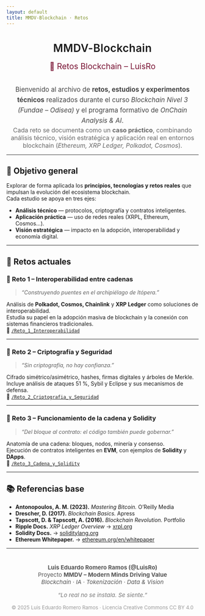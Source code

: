 ```yaml
---
layout: default
title: MMDV-Blockchain · Retos
---
```


<div align="center" style="margin-top:20px">
  <h1 style="font-weight:600;letter-spacing:0.5px">MMDV-Blockchain</h1>
  <h2 style="font-weight:400;color:#7a1535;margin-top:4px">🚀 Retos Blockchain – LuisRo</h2>
</div>

<br>

<p align="center" style="max-width:760px;margin:auto;font-size:17px;line-height:1.6;color:#444;">
  Bienvenido al archivo de <strong>retos, estudios y experimentos técnicos</strong> realizados durante el curso 
  <em>Blockchain Nivel 3 (Fundae – Odisea)</em> y el programa formativo de <em>OnChain Analysis & AI</em>.
</p>

<p align="center" style="max-width:760px;margin:auto;font-size:16px;color:#666;">
  Cada reto se documenta como un <strong>caso práctico</strong>, combinando análisis técnico, visión estratégica y aplicación real 
  en entornos blockchain (<em>Ethereum, XRP Ledger, Polkadot, Cosmos</em>).
</p>

---

## 🧭 Objetivo general
Explorar de forma aplicada los **principios, tecnologías y retos reales** que impulsan la evolución del ecosistema blockchain.  
Cada estudio se apoya en tres ejes:

- **Análisis técnico** — protocolos, criptografía y contratos inteligentes.  
- **Aplicación práctica** — uso de redes reales (XRPL, Ethereum, Cosmos…).  
- **Visión estratégica** — impacto en la adopción, interoperabilidad y economía digital.

---

## 🧩 Retos actuales

### 🔹 Reto 1 – Interoperabilidad entre cadenas  
> *“Construyendo puentes en el archipiélago de Itópera.”*

Análisis de **Polkadot, Cosmos, Chainlink** y **XRP Ledger** como soluciones de interoperabilidad.  
Estudia su papel en la adopción masiva de blockchain y la conexión con sistemas financieros tradicionales.  
📁 [`/Reto_1_Interoperabilidad`](./Reto_1_Interoperabilidad)

---

### 🔹 Reto 2 – Criptografía y Seguridad  
> *“Sin criptografía, no hay confianza.”*

Cifrado simétrico/asimétrico, hashes, firmas digitales y árboles de Merkle.  
Incluye análisis de ataques 51 %, Sybil y Eclipse y sus mecanismos de defensa.  
📁 [`/Reto_2_Criptografia_y_Seguridad`](./Reto_2_Criptografia_y_Seguridad)

---

### 🔹 Reto 3 – Funcionamiento de la cadena y Solidity  
> *“Del bloque al contrato: el código también puede gobernar.”*

Anatomía de una cadena: bloques, nodos, minería y consenso.  
Ejecución de contratos inteligentes en **EVM**, con ejemplos de **Solidity** y **DApps**.  
📁 [`/Reto_3_Cadena_y_Solidity`](./Reto_3_Cadena_y_Solidity)

---

## 📚 Referencias base
- **Antonopoulos, A. M. (2023).** *Mastering Bitcoin.* O’Reilly Media  
- **Drescher, D. (2017).** *Blockchain Basics.* Apress  
- **Tapscott, D. & Tapscott, A. (2016).** *Blockchain Revolution.* Portfolio  
- **Ripple Docs.** *XRP Ledger Overview* → [xrpl.org](https://xrpl.org)  
- **Solidity Docs.** → [soliditylang.org](https://soliditylang.org)  
- **Ethereum Whitepaper.** → [ethereum.org/en/whitepaper](https://ethereum.org/en/whitepaper)

---

<div align="center" style="margin-top:40px;font-size:15px;color:#555;">
  <p><strong>Luis Eduardo Romero Ramos (@LuisRo)</strong><br>
  Proyecto <strong>MMDV – Modern Minds Driving Value</strong><br>
  <em>Blockchain · IA · Tokenización · Data & Vision</em></p>
  <p style="font-style:italic;color:#777;">“Lo real no se instala. Se siente.”</p>
  <p style="margin-top:12px;font-size:13px;color:#999;">
    © 2025 Luis Eduardo Romero Ramos · Licencia Creative Commons CC BY 4.0
  </p>
</div>
